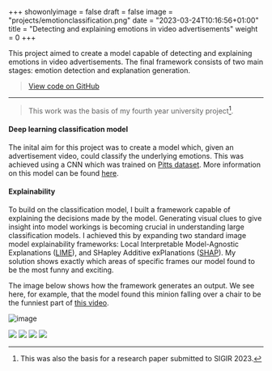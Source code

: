 +++
showonlyimage = false
draft = false
image = "projects/emotionclassification.png"
date = "2023-03-24T10:16:56+01:00"
title = "Detecting and explaining emotions in video advertisements"
weight = 0
+++

This project aimed to create a model capable of detecting and explaining emotions in video advertisements. The final framework consists of two main stages: emotion detection and explanation generation. 
<!--more--> 

> [View code on GitHub](https://github.com/jovanneste/emotionClassificationFromVideos)

---

> This work was the basis of my fourth year university project[^1]. 

#### Deep learning classification model
The inital aim for this project was to create a model which, given an advertisement video, could classify the underlying emotions. This was achieved using a CNN which was trained on [Pitts dataset](https://people.cs.pitt.edu/~kovashka/ads/). More information on this model can be found [here](https://github.com/jovanneste/emotionClassificationFromVideos/tree/main/src/basicModel).


#### Explainability 
To build on the classification model, I built a framework capable of explaining the decisions made by the model. Generating visual clues to give insight into model workings is becoming crucial in understanding large classification models. I achieved this by expanding two standard image model explainability frameworks: Local Interpretable Model-Agnostic Explanations ([LIME](https://github.com/marcotcr/lime)), and SHapley Additive exPlanations ([SHAP](https://shap.readthedocs.io/en/latest/generated/shap.Explainer.html)). My solution shows exactly which areas of specific frames our model found to be the most funny and exciting.


The image below shows how the framework generates an output. We see here, for example, that the model found this minion falling over a chair to be the funniest part of [this video](https://www.youtube.com/watch?v=7IcGYHU8WBo).

![image](/minions.png)


[![](https://img.shields.io/badge/Python-white?logo=Python)](#)
[![](https://img.shields.io/badge/PyTorch-white?logo=pytorch)](#)
[![](https://img.shields.io/badge/TensorFlow-white?logo=tensorflow)](#)
[![](https://img.shields.io/badge/sk--learn-white?logo=scikit-learn)](#)

[^1]: This was also the basis for a research paper submitted to SIGIR 2023.